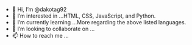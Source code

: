 - 👋 Hi, I’m @dakotag92
- 👀 I’m interested in ...HTML, CSS, JavaScript, and Python.
- 🌱 I’m currently learning ...More regarding the above listed languages.
- 💞️ I’m looking to collaborate on ...
- 📫 How to reach me ...

<!---
dakotag92/dakotag92 is a ✨ special ✨ repository because its `README.md` (this file) appears on your GitHub profile.
You can click the Preview link to take a look at your changes.
--->
